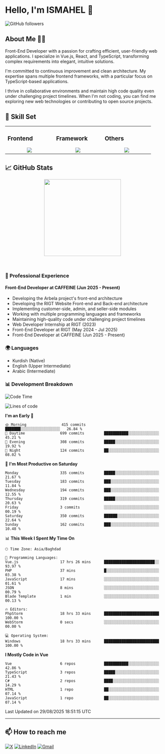 # Hello, I'm ISMAHEL 👋 
![GitHub followers](https://img.shields.io/github/followers/ismahelZero) 

## About Me 👨‍💻
Front-End Developer with a passion for crafting efficient, user-friendly web applications. I specialize in Vue.js, React, and TypeScript, transforming complex requirements into elegant, intuitive solutions.

I'm committed to continuous improvement and clean architecture. My expertise spans multiple frontend frameworks, with a particular focus on TypeScript-based applications.

I thrive in collaborative environments and maintain high code quality even under challenging project timelines. When I'm not coding, you can find me exploring new web technologies or contributing to open source projects.

## 💼 Skill Set

<table><tr><td valign="top" width="25%">

### Frontend  
<a href="https://github.com/ismahelZero">
<div align="center">  
       <img src="https://skillicons.dev/icons?i=html,css,bootstrap,tailwind,js,ts&perline=4" /> 
</div>
</a>
 </td><td valign="top" width="25%">
        
### Framework
<a href="https://github.com/ismahelZero">
<div align="center">
       <img src="https://skillicons.dev/icons?i=vuejs,nuxtjs,react&perline=4" /> 
</div>
</a>

</td><td valign="top" width="25%">
  
### Others
<a href="https://github.com/ismahelZero">
<div align="center">
       <img src="https://skillicons.dev/icons?i=git,github,npm,figma,vscode,webstorm,discord,vscodeqt&perline=4" /> 
</div>
</a>
</td>
</tr></table>


## 📈 GitHub Stats
<!-- Activity Graph -->
<p align="center">
  <a href="https://github.com/ismahelZero">
    <img height=250 src="https://github-readme-activity-graph.vercel.app/graph?username=ismahelZero&bg_color=282c34&color=FDFD96&line=FDFD96&point=FFFFFF&area_color=79FE96&border_radius=24.5&title_color=FDFD96&border_radius=20px"/>
  </a> 
</p>

<br>

### 💼 Professional Experience
#### Front-End Developer at CAFFEINE (Jun 2025 - Present)
- Developing the Arbela project's front-end architecture
- Developing the RIGT Website Front-end and Back-end architecture
- Implementing customer-side, admin, and seller-side modules
- Working with multiple programming languages and frameworks
- Maintaining high-quality code under challenging project timelines
- Web Developer Internship at RIGT (2023)
- Front-End Developer at RIGT (May 2024 - Jul 2025)
- Front-End Developer at CAFFEINE (Jun 2025 - Present)

### 🌍 Languages
- Kurdish (Native)
- English (Upper Intermediate)
- Arabic (Intermediate)

### 📊 Development Breakdown
<!--START_SECTION:waka-->
![Code Time](http://img.shields.io/badge/Code%20Time-1%2C361%20hrs%2010%20mins-blue)

![Lines of code](https://img.shields.io/badge/From%20Hello%20World%20I%27ve%20Written-6.6%20million%20lines%20of%20code-blue)

**I'm an Early 🐤** 

```text
🌞 Morning                415 commits         ███████░░░░░░░░░░░░░░░░░░   26.84 % 
🌆 Daytime                699 commits         ███████████░░░░░░░░░░░░░░   45.21 % 
🌃 Evening                308 commits         █████░░░░░░░░░░░░░░░░░░░░   19.92 % 
🌙 Night                  124 commits         ██░░░░░░░░░░░░░░░░░░░░░░░   08.02 % 
```
📅 **I'm Most Productive on Saturday** 

```text
Monday                   335 commits         █████░░░░░░░░░░░░░░░░░░░░   21.67 % 
Tuesday                  183 commits         ███░░░░░░░░░░░░░░░░░░░░░░   11.84 % 
Wednesday                194 commits         ███░░░░░░░░░░░░░░░░░░░░░░   12.55 % 
Thursday                 319 commits         █████░░░░░░░░░░░░░░░░░░░░   20.63 % 
Friday                   3 commits           ░░░░░░░░░░░░░░░░░░░░░░░░░   00.19 % 
Saturday                 350 commits         ██████░░░░░░░░░░░░░░░░░░░   22.64 % 
Sunday                   162 commits         ███░░░░░░░░░░░░░░░░░░░░░░   10.48 % 
```


📊 **This Week I Spent My Time On** 

```text
🕑︎ Time Zone: Asia/Baghdad

💬 Programming Languages: 
Vue.js                   17 hrs 26 mins      ███████████████████████░░   93.97 % 
PHP                      37 mins             █░░░░░░░░░░░░░░░░░░░░░░░░   03.38 % 
JavaScript               17 mins             ░░░░░░░░░░░░░░░░░░░░░░░░░   01.61 % 
JSON                     8 mins              ░░░░░░░░░░░░░░░░░░░░░░░░░   00.79 % 
Blade Template           1 min               ░░░░░░░░░░░░░░░░░░░░░░░░░   00.13 % 

🔥 Editors: 
PhpStorm                 18 hrs 33 mins      █████████████████████████   100.00 % 
WebStorm                 0 secs              ░░░░░░░░░░░░░░░░░░░░░░░░░   00.00 % 

💻 Operating System: 
Windows                  18 hrs 33 mins      █████████████████████████   100.00 % 
```

**I Mostly Code in Vue** 

```text
Vue                      6 repos             ███████████░░░░░░░░░░░░░░   42.86 % 
TypeScript               3 repos             █████░░░░░░░░░░░░░░░░░░░░   21.43 % 
C#                       2 repos             ████░░░░░░░░░░░░░░░░░░░░░   14.29 % 
HTML                     1 repo              ██░░░░░░░░░░░░░░░░░░░░░░░   07.14 % 
JavaScript               1 repo              ██░░░░░░░░░░░░░░░░░░░░░░░   07.14 % 
```




 Last Updated on 29/08/2025 18:51:15 UTC
<!--END_SECTION:waka-->

---
## 📫 How to reach me
[![X](https://img.shields.io/badge/X-informational?style=for-the-badge&logo=X&logoColor=white)](https://www.twitter.com/ismahel_zero/)
[![LinkedIn](https://img.shields.io/badge/LinkedIn-0077B5?style=for-the-badge&logo=linkedin&logoColor=white)](https://linkedin.com/in/ismahel-zero-1053b4228)
[![Gmail](https://img.shields.io/badge/Gmail-informational?style=for-the-badge&color=EA4335&logo=gmail&logoColor=white)](mailto:ismahel.zero94@gmail.com?subject=Hey!)
